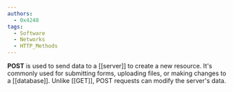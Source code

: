 ```yaml
---
authors: 
  - 0x4248
tags:
  - Software
  - Networks
  - HTTP_Methods
---
```

**POST** is used to send data to a [[server]] to create a new resource. It's commonly used for submitting forms, uploading files, or making changes to a [[database]]. Unlike [[GET]], POST requests can modify the server's data.